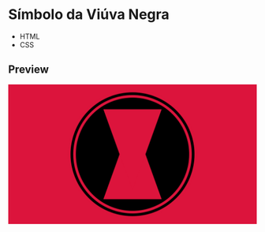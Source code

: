 # Símbolo da Viúva Negra

- HTML
- CSS

## Preview

<div align="center">
  <img src="preview.png" alt="Black widow symbol">
</div>